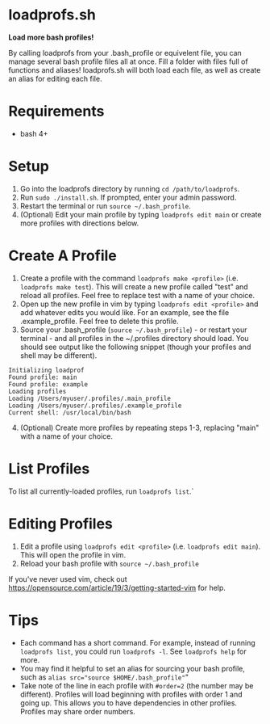 # loadprofs.sh
**Load more bash profiles!**

By calling loadprofs from your .bash_profile or equivelent file, you can manage several bash profile files all at once. Fill a folder with files full of functions and aliases! loadprofs.sh will both load each file, as well as create an alias for editing each file. 

# Requirements
* bash 4+

# Setup
1. Go into the loadprofs directory by running `cd /path/to/loadprofs`.
2. Run `sudo ./install.sh`. If prompted, enter your admin password.
3. Restart the terminal or run `source ~/.bash_profile`.
3. (Optional) Edit your main profile by typing `loadprofs edit main` or create more profiles with directions below.

# Create A Profile
1. Create a profile with the command `loadprofs make <profile>` (i.e. `loadprofs make test`). This will create a new profile called "test" and reload all profiles. Feel free to replace test with a name of your choice.
2. Open up the new profile in vim by typing `loadprofs edit <profile>` and add whatever edits you would like. For an example, see the file .example_profile. Feel free to delete this profile.
3. Source your .bash_profile (`source ~/.bash_profile`) - or restart your terminal - and all profiles in the ~/.profiles directory should load. You should see output like the following snippet (though your profiles and shell may be different).
```
Initializing loadprof
Found profile: main
Found profile: example
Loading profiles
Loading /Users/myuser/.profiles/.main_profile
Loading /Users/myuser/.profiles/.example_profile
Current shell: /usr/local/bin/bash
```
4. (Optional) Create more profiles by repeating steps 1-3, replacing "main" with a name of your choice. 

# List Profiles
To list all currently-loaded profiles, run `loadprofs list`.`

# Editing Profiles
1. Edit a profile using `loadprofs edit <profile>` (i.e. `loadprofs edit main`). This will open the profile in vim.
2. Reload your bash profile with `source ~/.bash_profile`

If you've never used vim, check out https://opensource.com/article/19/3/getting-started-vim for help.

# Tips
* Each command has a short command. For example, instead of running `loadprofs list`, you could run `loadprofs -l`. See `loadprofs help` for more.
* You may find it helpful to set an alias for sourcing your bash profile, such as `alias src="source $HOME/.bash_profile"`"
* Take note of the line in each profile with `#order=2` (the number may be different). Profiles will load beginning with profiles with order 1 and going up. This allows you to have dependencies in other profiles. Profiles may share order numbers.

